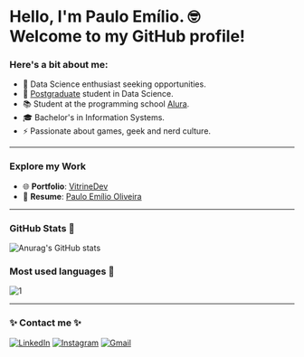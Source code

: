 <h1>Hello, I'm Paulo Emílio. 🤓 <br>
  Welcome to my GitHub profile!</h1>

### Here's a bit about me:

- 🔭  Data Science enthusiast seeking opportunities.
- 🌱 [Postgraduate](https://github.com/paulo-emilio/Pos-Graduacao-Data-Science/blob/main/About/PDC_Pos-graduacao-em-Data-Science.pdf) student in Data Science.
- 📚 Student at the programming school [Alura](https://cursos.alura.com.br/analista-de-dados-paulo-emilio-1690508096886-p631337).
- 🎓 Bachelor's in Information Systems.
- ⚡ Passionate about games, geek and nerd culture.
<hr>

### Explore my Work

- 🌐 **Portfolio**: [VitrineDev](https://cursos.alura.com.br/vitrinedev/paulo-emilio)
- 📄 **Resume**: [Paulo Emílio Oliveira](https://www.canva.com/design/DAFk49InRIQ/ypLZs0Ml1U3FAs_Iz5dlKw/view?utm_content=DAFk49InRIQ&utm_campaign=designshare&utm_medium=link&utm_source=homepage_design_menu)
<hr>

### GitHub Stats 🔭 
![Anurag's GitHub stats](https://github-readme-stats.vercel.app/api?username=paulo-emilio&theme=tokyonight&show_icons=true&border_radius=10&count_private=true&hide_border=true&include_all_commits=true)


### Most used languages 🔭 
![1](https://github-readme-stats.vercel.app/api/top-langs/?username=paulo-emilio&hide=yacc,makefile,cuda&theme=tokyonight&layout=compact&langs_count=10&border_radius=10&hide_border=true)

<hr>

### ✨ Contact me ✨

[<img alt="LinkedIn" src="https://img.shields.io/badge/linkedin%20-%230077B5.svg?&style=for-the-badge&logo=linkedin&logoColor=white"/>](https://www.linkedin.com/in/paulo-emilio/)
[<img alt="Instagram" src="https://img.shields.io/badge/pauloemilio%20-%23E4405F.svg?&style=for-the-badge&logo=Instagram&logoColor=white"/>](https://www.instagram.com/pauloemilio__/)
[<img alt="Gmail" src="https://img.shields.io/badge/Gmail-D14836?style=for-the-badge&logo=gmail&logoColor=white" />](mailto:pauloemilio.sistemas@gmail.com)
